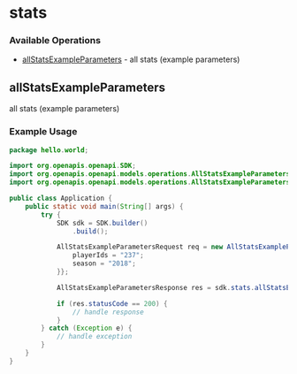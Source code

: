 # stats

### Available Operations

* [allStatsExampleParameters](#allstatsexampleparameters) - all stats (example parameters)

## allStatsExampleParameters

all stats (example parameters)

### Example Usage

```java
package hello.world;

import org.openapis.openapi.SDK;
import org.openapis.openapi.models.operations.AllStatsExampleParametersRequest;
import org.openapis.openapi.models.operations.AllStatsExampleParametersResponse;

public class Application {
    public static void main(String[] args) {
        try {
            SDK sdk = SDK.builder()
                .build();

            AllStatsExampleParametersRequest req = new AllStatsExampleParametersRequest() {{
                playerIds = "237";
                season = "2018";
            }};            

            AllStatsExampleParametersResponse res = sdk.stats.allStatsExampleParameters(req);

            if (res.statusCode == 200) {
                // handle response
            }
        } catch (Exception e) {
            // handle exception
        }
    }
}
```
